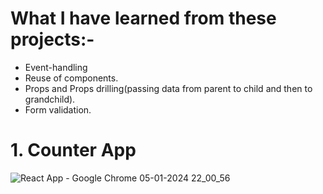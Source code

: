 # What I have learned from these projects:-
* Event-handling
* Reuse of components.
* Props and Props drilling(passing data from parent to child and then to grandchild).
* Form validation.

# 1. Counter App
![React App - Google Chrome 05-01-2024 22_00_56](https://github.com/Vikasbisariya-dev/25-ReactJS-Practice-Projects/assets/101662974/350bae79-0ab9-41ba-bf00-988900e87d0c)
